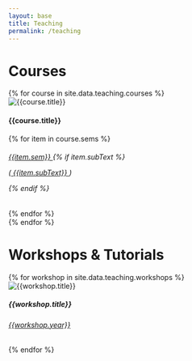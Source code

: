 ```yaml
---
layout: base
title: Teaching
permalink: /teaching
---
```


# Courses

<div class="row courses">
    {% for course in site.data.teaching.courses %}
        <div class="teaching-card row">
            <div class="img-div-teaching col-sm-3">
                <img src="assets/{{ course.image }}" class="img-fluid" alt="{{course.title}}">
            </div>
            <div class="content-div-teaching col-sm-9">
                <h4 class="card-title">{{course.title}}</h4>
                <div class="course-sems">
                    {% for item in course.sems %}
                        <h6 class="sem-item">
                            <a href="{{ item.page }}" target="_blank"> {{item.sem}} </a>
                            {% if item.subText %}
                                <p>(<a href="{{ item.subTextLink }}" target="_blank"> {{item.subText}} </a>)</p>
                            {% endif %}
                        </h6> 
                    {% endfor %}
                </div>
            </div>
        </div>
    {% endfor %}
</div>

# Workshops & Tutorials

<div class="row workshops">
    {% for workshop in site.data.teaching.workshops %}
        <div class="teaching-card row">
            <div class="img-div-teaching col-sm-3">
                <img src="assets/{{ workshop.image }}" class="card-img-top teaching-image" alt="{{workshop.title}}">
            </div>
            <div class="content-div-teaching col-sm-9">
                <h5 class="card-title">{{workshop.title}}</h5>
                <h6><a href="{{ workshop.page }}" target="_blank"> {{workshop.year}} </a></h6>
            </div>
        </div>
    {% endfor %}
</div>
